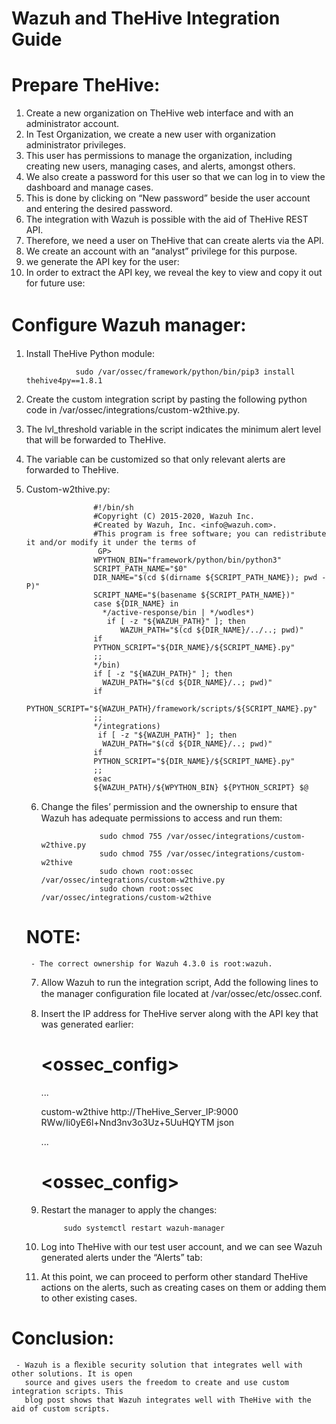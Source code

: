 # Wazuh and TheHive Integration Guide

# Prepare TheHive:

1. Create a new organization on TheHive web interface and with an administrator account.
2. In Test Organization, we create a new user with organization administrator privileges.
3. This user has permissions to manage the organization, including creating new users,
   managing cases, and alerts, amongst others.
4. We also create a password for this user so that we can log in to view the dashboard and
   manage cases.
5. This is done by clicking on “New password” beside the user account and entering the
   desired password.
6. The integration with Wazuh is possible with the aid of TheHive REST API.
7. Therefore, we need a user on TheHive that can create alerts via the API.
8. We create an account with an “analyst” privilege for this purpose.
9. we generate the API key for the user:
10. In order to extract the API key, we reveal the key to view and copy it out for future use:

# Conﬁgure Wazuh manager:

1. Install TheHive Python module:

                  sudo /var/ossec/framework/python/bin/pip3 install thehive4py==1.8.1

2. Create the custom integration script by pasting the following python code in
   /var/ossec/integrations/custom-w2thive.py.
3. The lvl_threshold variable in the script indicates the minimum alert level that will be
   forwarded to TheHive.
4. The variable can be customized so that only relevant alerts are forwarded to TheHive.
5. Custom-w2thive.py:

                      #!/bin/sh
                      #Copyright (C) 2015-2020, Wazuh Inc.
                      #Created by Wazuh, Inc. <info@wazuh.com>.
                      #This program is free software; you can redistribute it and/or modify it under the terms of
                       GP>
                      WPYTHON_BIN="framework/python/bin/python3"
                      SCRIPT_PATH_NAME="$0"
                      DIR_NAME="$(cd $(dirname ${SCRIPT_PATH_NAME}); pwd -P)"
                      SCRIPT_NAME="$(basename ${SCRIPT_PATH_NAME})"
                      case ${DIR_NAME} in
                        */active-response/bin | */wodles*)
                         if [ -z "${WAZUH_PATH}" ]; then
                            WAZUH_PATH="$(cd ${DIR_NAME}/../..; pwd)"
                      if
                      PYTHON_SCRIPT="${DIR_NAME}/${SCRIPT_NAME}.py"
                      ;;
                      */bin)
                      if [ -z "${WAZUH_PATH}" ]; then
                        WAZUH_PATH="$(cd ${DIR_NAME}/..; pwd)"
                      if
                      PYTHON_SCRIPT="${WAZUH_PATH}/framework/scripts/${SCRIPT_NAME}.py"
                      ;;
                      */integrations)
                       if [ -z "${WAZUH_PATH}" ]; then
                        WAZUH_PATH="$(cd ${DIR_NAME}/..; pwd)" 
                      if
                      PYTHON_SCRIPT="${DIR_NAME}/${SCRIPT_NAME}.py"
                      ;;
                      esac
                      ${WAZUH_PATH}/${WPYTHON_BIN} ${PYTHON_SCRIPT} $@

   6. Change the ﬁles’ permission and the ownership to ensure that Wazuh has adequate
      permissions to access and run them:

                       sudo chmod 755 /var/ossec/integrations/custom-w2thive.py
                       sudo chmod 755 /var/ossec/integrations/custom-w2thive
                       sudo chown root:ossec /var/ossec/integrations/custom-w2thive.py
                       sudo chown root:ossec /var/ossec/integrations/custom-w2thive

   # NOTE:

        - The correct ownership for Wazuh 4.3.0 is root:wazuh.

   7. Allow Wazuh to run the integration script, Add the following lines to the manager
      conﬁguration ﬁle located at /var/ossec/etc/ossec.conf.
   8. Insert the IP address for TheHive server along with the API key that was generated earlier:

      # <ossec_config>
      ...

      <integration>
      <name>custom-w2thive</name>
      <hook_url>http://TheHive_Server_IP:9000</hook_url>
      <api_key>RWw/Ii0yE6l+Nnd3nv3o3Uz+5UuHQYTM</api_key>
      <alert_format>json</alert_format>
      </integration>

      ...
      # <ossec_config>

   9. Restart the manager to apply the changes:

               sudo systemctl restart wazuh-manager

   10. Log into TheHive with our test user account, and we can see Wazuh generated alerts
       under the “Alerts” tab:

   11. At this point, we can proceed to perform other standard TheHive actions on the alerts,
       such as creating cases on them or adding them to other existing cases.   

# Conclusion:

     - Wazuh is a ﬂexible security solution that integrates well with other solutions. It is open
       source and gives users the freedom to create and use custom integration scripts. This
       blog post shows that Wazuh integrates well with TheHive with the aid of custom scripts.
   
